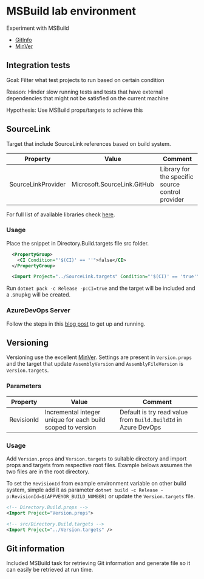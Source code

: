 # MSBuild lab environment

Experiment with MSBuild

* [GitInfo](https://github.com/kzu/GitInfo)
* [MinVer](https://github.com/adamralph/minver)

## Integration tests

Goal: Filter what test projects to run based on certain condition

Reason: Hinder slow running tests and tests that have external dependencies that might not be satisfied on the current machine

Hypothesis: Use MSBuild props/targets to achieve this

## SourceLink

Target that include SourceLink references based on build system.

| Property | Value | Comment |
|----------|---------|---------|
| SourceLinkProvider | Microsoft.SourceLink.GitHub | Library for the specific source control provider |

For full list of available libraries check [here](https://github.com/dotnet/sourcelink).

### Usage

Place the snippet in Directory.Build.targets file src folder.

```xml
  <PropertyGroup>
    <CI Condition="'$(CI)' == ''">false</CI>
  </PropertyGroup>

  <Import Project="../SourceLink.targets" Condition="'$(CI)' == 'true'" />
```

Run `dotnet pack -c Release -p:CI=true` and the target will be included and a .snupkg will be created.

### AzureDevOps Server

Follow the steps in this [blog post](https://www.liftrtech.net/home/blog?name=ASP.NET-Core-Debugging-Nuget-Packages-with-AzureDevOps-VSTS-Symbol-Server) to get up and running.

## Versioning

Versioning use the excellent [MinVer](https://github.com/adamralph/minver). Settings are present in `Version.props` and the target that update `AssemblyVersion` and `AssemblyFileVersion` is `Version.targets`.

### Parameters

| Property | Value | Comment |
|----------|-------|---------|
| RevisionId | Incremental integer unique for each build scoped to version | Default is try read value from `Build.BuildId` in Azure DevOps |

### Usage

Add `Version.props` and `Version.targets` to suitable directory and import props and targets from respective root files. Example belows assumes the two files are in the root directory.

To set the `RevisionId` from example environment variable on other build system, simple add it as parameter `dotnet build -c Release -p:RevisionId=$(APPVEYOR_BUILD_NUMBER)` or update the `Version.targets` file.

```xml
<!-- Directory.Build.props -->
<Import Project="Version.props">

<!-- src/Directory.Build.targets -->
<Import Project="../Version.targets" />
```

## Git information

Included MSBuild task for retrieving Git information and generate file so it can easily be retrieved at run time.